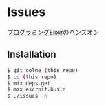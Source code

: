 # Issues
[プログラミングElixir](https://www.ohmsha.co.jp/book/9784274226373/)のハンズオン

## Installation

```bash
$ git colne (this repo)
$ cd (this repo)
$ mix deps.get
$ mix escrpit.build
$ ./issues -h
```